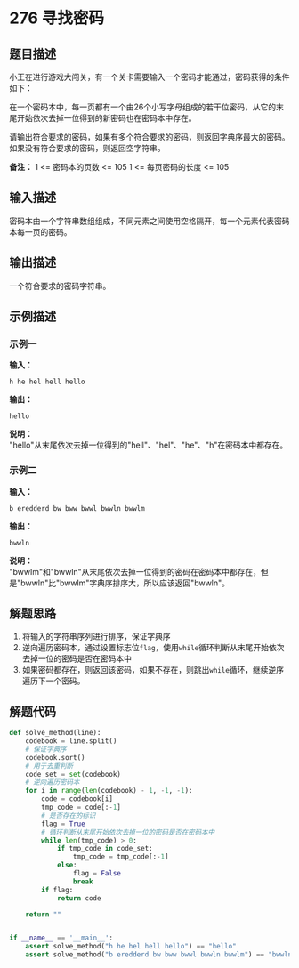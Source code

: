 # 276 寻找密码

## 题目描述

小王在进行游戏大闯关，有一个关卡需要输入一个密码才能通过，密码获得的条件如下：

在一个密码本中，每一页都有一个由26个小写字母组成的若干位密码，从它的末尾开始依次去掉一位得到的新密码也在密码本中存在。

请输出符合要求的密码，如果有多个符合要求的密码，则返回字典序最大的密码。如果没有符合要求的密码，则返回空字符串。

**备注：**
1 <= 密码本的页数 <= 105
1 <= 每页密码的长度 <= 105

## 输入描述

密码本由一个字符串数组组成，不同元素之间使用空格隔开，每一个元素代表密码本每一页的密码。

## 输出描述

一个符合要求的密码字符串。

## 示例描述

### 示例一

**输入：**
```text
h he hel hell hello
```

**输出：**
```text
hello
```

**说明：**  
"hello"从末尾依次去掉一位得到的"hell"、"hel"、"he"、"h"在密码本中都存在。

### 示例二

**输入：**
```text
b eredderd bw bww bwwl bwwln bwwlm
```

**输出：**
```text
bwwln
```

**说明：**  
"bwwlm"和"bwwln"从末尾依次去掉一位得到的密码在密码本中都存在，但是"bwwln"比"bwwlm"字典序排序大，所以应该返回"bwwln"。

## 解题思路

1. 将输入的字符串序列进行排序，保证字典序
2. 逆向遍历密码本，通过设置标志位`flag`，使用`while`循环判断从末尾开始依次去掉一位的密码是否在密码本中
3. 如果密码都存在，则返回该密码，如果不存在，则跳出`while`循环，继续逆序遍历下一个密码。

## 解题代码

```python
def solve_method(line):
    codebook = line.split()
    # 保证字典序
    codebook.sort()
    # 用于去重判断
    code_set = set(codebook)
    # 逆向遍历密码本
    for i in range(len(codebook) - 1, -1, -1):
        code = codebook[i]
        tmp_code = code[:-1]
        # 是否存在的标识
        flag = True
        # 循环判断从末尾开始依次去掉一位的密码是否在密码本中
        while len(tmp_code) > 0:
            if tmp_code in code_set:
                tmp_code = tmp_code[:-1]
            else:
                flag = False
                break
        if flag:
            return code

    return ""


if __name__ == '__main__':
    assert solve_method("h he hel hell hello") == "hello"
    assert solve_method("b eredderd bw bww bwwl bwwln bwwlm") == "bwwln"
```